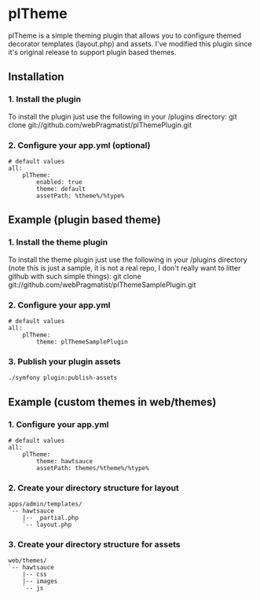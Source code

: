 plTheme
=======
plTheme is a simple theming plugin that allows you to configure themed 
decorator templates (layout.php) and assets. I've modified this plugin since
it's original release to support plugin based themes.

Installation
------------
### 1. Install the plugin
To install the plugin just use the following in your /plugins directory:
    git clone git://github.com/webPragmatist/plThemePlugin.git


### 2. Configure your app.yml (optional)
    # default values
    all:
        plTheme:
            enabled: true
            theme: default
            assetPath: %theme%/%type%
        
Example (plugin based theme)
-------
### 1. Install the theme plugin
To install the theme plugin just use the following in your /plugins directory
(note this is just a sample, it is not a real repo, I don't really want to
litter github with such simple things):
    git clone git://github.com/webPragmatist/plThemeSamplePlugin.git

### 2. Configure your app.yml 
    # default values
    all:
        plTheme:
            theme: plThemeSamplePlugin

### 3. Publish your plugin assets
    ./symfony plugin:publish-assets

Example (custom themes in web/themes)
-------
### 1. Configure your app.yml 
    # default values
    all:
        plTheme:
            theme: hawtsauce
            assetPath: themes/%theme%/%type%

### 2. Create your directory structure for layout
    apps/admin/templates/
    `-- hawtsauce
        |-- _partial.php
        `-- layout.php

### 3. Create your directory structure for assets
    web/themes/
    `-- hawtsauce
        |-- css
        |-- images
        `-- js
